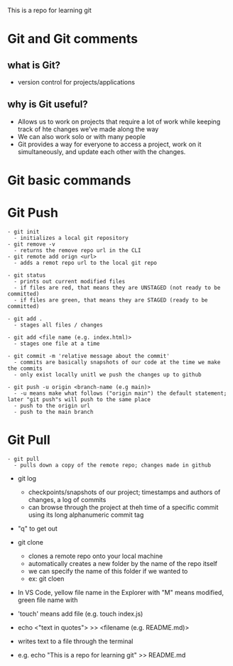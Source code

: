 This is a repo for learning git

# Git and Git comments

## what is Git?
 - version control for projects/applications

 ## why is Git useful?
 - Allows us to work on projects that require a lot of work while keeping track of hte changes we've made along the way
 - We can also work solo or with many people
 - Git provides a way for everyone to access a project, work on it simultaneously, and update each other with the changes.

 # Git basic commands
  # Git Push
    - git init
      - initializes a local git repository
    - git remove -v
      - returns the remove repo url in the CLI
    - git remote add orign <url>
      - adds a remot repo url to the local git repo

    - git status
      - prints out current modified files
      - if files are red, that means they are UNSTAGED (not ready to be committed)
      - if files are green, that means they are STAGED (ready to be committed)

    - git add .
      - stages all files / changes

    - git add <file name (e.g. index.html)>
      - stages one file at a time

    - git commit -m 'relative message about the commit'
      - commits are basically snapshots of our code at the time we make the commits
      - only exist locally unitl we push the changes up to github

    - git push -u origin <branch-name (e.g main)> 
      - -u means make what follows ("origin main") the default statement; later "git push"s will push to the same place
      - push to the origin url
      - push to the main branch

  # Git Pull
    - git pull
      - pulls down a copy of the remote repo; changes made in github

  - git log
    - checkpoints/snapshots of our project; timestamps and authors of changes, a log of commits
    - can browse through the project at theh time of a specific commit using its long alphanumeric commit tag

  - "q" to get out

  - git clone <repo-url>
    - clones a remote repo onto your local machine
    - automatically creates a new folder by the name of the repo itself
    - we can specify the name of this folder if we wanted to
    - ex: git cloen <repo-url> <new-folder-name-to-clone-into>



- In VS Code, yellow file name in the Explorer with "M" means modified,
  green file name with 

 - 'touch' means add file (e.g. touch index.js)
 - echo <"text in quotes"> >> <filename (e.g. README.md)>
  - writes text to a file through the terminal
  - e.g. echo "This is a repo for learning git" >> README.md